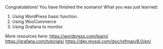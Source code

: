 Congratulations! You have finished the scenario!
What you was just learned:
1. Using WordPress basic function.
2. Using WooCommerce 
3. Using Grafana to monitor 


More resources here:
https://wordpress.com/learn/
https://grafana.com/tutorials/
https://dev.mysql.com/doc/refman/8.0/en/
